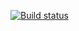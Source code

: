 [![Build status](https://ci.appveyor.com/api/projects/status/kjb7thpso0nv4id5?svg=true)](https://ci.appveyor.com/project/AzEsmAlexey/bdd)